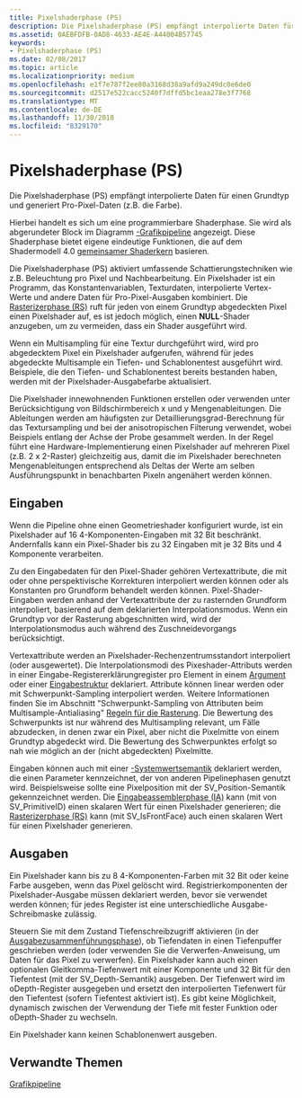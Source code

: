 ```yaml
---
title: Pixelshaderphase (PS)
description: Die Pixelshaderphase (PS) empfängt interpolierte Daten für einen Grundtyp und generiert Pro-Pixel-Daten (z.B. die Farbe).
ms.assetid: 0AEBFDFB-0AD8-4633-AE4E-A44004B57745
keywords:
- Pixelshaderphase (PS)
ms.date: 02/08/2017
ms.topic: article
ms.localizationpriority: medium
ms.openlocfilehash: e1f7e787f2ee80a3168d38a9afd9a249dc0e6de0
ms.sourcegitcommit: d2517e522cacc5240f7dffd5bc1eaa278e3f7768
ms.translationtype: MT
ms.contentlocale: de-DE
ms.lasthandoff: 11/30/2018
ms.locfileid: "8329170"
---
```

# <a name="pixel-shader-ps-stage"></a>Pixelshaderphase (PS)


Die Pixelshaderphase (PS) empfängt interpolierte Daten für einen Grundtyp und generiert Pro-Pixel-Daten (z.B. die Farbe).

Hierbei handelt es sich um eine programmierbare Shaderphase. Sie wird als abgerundeter Block im Diagramm [-Grafikpipeline](graphics-pipeline.md) angezeigt. Diese Shaderphase bietet eigene eindeutige Funktionen, die auf dem Shadermodell 4.0 [gemeinsamer Shaderkern](https://msdn.microsoft.com/library/windows/desktop/bb509580) basieren.

Die Pixelshaderphase (PS) aktiviert umfassende Schattierungstechniken wie z.B. Beleuchtung pro Pixel und Nachbearbeitung. Ein Pixelshader ist ein Programm, das Konstantenvariablen, Texturdaten, interpolierte Vertex-Werte und andere Daten für Pro-Pixel-Ausgaben kombiniert. Die [Rasterizerphase (RS)](rasterizer-stage--rs-.md) ruft für jeden von einem Grundtyp abgedeckten Pixel einen Pixelshader auf, es ist jedoch möglich, einen **NULL**-Shader anzugeben, um zu vermeiden, dass ein Shader ausgeführt wird.

Wenn ein Multisampling für eine Textur durchgeführt wird, wird pro abgedecktem Pixel ein Pixelshader aufgerufen, während für jedes abgedeckte Multisample ein Tiefen- und Schablonentest ausgeführt wird. Beispiele, die den Tiefen- und Schablonentest bereits bestanden haben, werden mit der Pixelshader-Ausgabefarbe aktualisiert.

Die Pixelshader innewohnenden Funktionen erstellen oder verwenden unter Berücksichtigung von Bildschirmbereich x und y Mengenableitungen. Die Ableitungen werden am häufigsten zur Detaillierungsgrad-Berechnung für das Textursampling und bei der anisotropischen Filterung verwendet, wobei Beispiels entlang der Achse der Probe gesammelt werden. In der Regel führt eine Hardware-Implementierung einen Pixelshader auf mehreren Pixel (z.B. 2 x 2-Raster) gleichzeitig aus, damit die im Pixelshader berechneten Mengenableitungen entsprechend als Deltas der Werte am selben Ausführungspunkt in benachbarten Pixeln angenähert werden können.

## <a name="span-idinputsspanspan-idinputsspanspan-idinputsspaninputs"></a><span id="Inputs"></span><span id="inputs"></span><span id="INPUTS"></span>Eingaben


Wenn die Pipeline ohne einen Geometrieshader konfiguriert wurde, ist ein Pixelshader auf 16 4-Komponenten-Eingaben mit 32 Bit beschränkt. Andernfalls kann ein Pixel-Shader bis zu 32 Eingaben mit je 32 Bits und 4 Komponente verarbeiten.

Zu den Eingabedaten für den Pixel-Shader gehören Vertexattribute, die mit oder ohne perspektivische Korrekturen interpoliert werden können oder als Konstanten pro Grundform behandelt werden können. Pixel-Shader-Eingaben werden anhand der Vertexattribute der zu rasternden Grundform interpoliert, basierend auf dem deklarierten Interpolationsmodus. Wenn ein Grundtyp vor der Rasterung abgeschnitten wird, wird der Interpolationsmodus auch während des Zuschneidevorgangs berücksichtigt.

Vertexattribute werden an Pixelshader-Rechenzentrumsstandort interpoliert (oder ausgewertet). Die Interpolationsmodi des Pixeshader-Attributs werden in einer Eingabe-Registererklärungregister pro Element in einem [Argument](https://msdn.microsoft.com/library/windows/desktop/bb509606) oder einer [Eingabestruktur](https://msdn.microsoft.com/library/windows/desktop/bb509668) deklariert. Attribute können linear werden oder mit Schwerpunkt-Sampling interpoliert werden. Weitere Informationen finden Sie im Abschnitt "Schwerpunkt-Sampling von Attributen beim Multisample-Antialiasing" [Regeln für die Rasterung](rasterization-rules.md). Die Bewertung des Schwerpunkts ist nur während des Multisampling relevant, um Fälle abzudecken, in denen zwar ein Pixel, aber nicht die Pixelmitte von einem Grundtyp abgedeckt wird. Die Bewertung des Schwerpunktes erfolgt so nah wie möglich an der (nicht abgedeckten) Pixelmitte.

Eingaben können auch mit einer [-Systemwertsemantik](https://msdn.microsoft.com/library/windows/desktop/bb509647) deklariert werden, die einen Parameter kennzeichnet, der von anderen Pipelinephasen genutzt wird. Beispielsweise sollte eine Pixelposition mit der SV\_Position-Semantik gekennzeichnet werden. Die [Eingabeassemblerphase (IA)](input-assembler-stage--ia-.md) kann (mit von SV\_PrimitiveID) einen skalaren Wert für einen Pixelshader generieren; die [Rasterizerphase (RS)](rasterizer-stage--rs-.md) kann (mit SV\_IsFrontFace) auch einen skalaren Wert für einen Pixelshader generieren.

## <a name="span-idoutputsspanspan-idoutputsspanspan-idoutputsspanoutputs"></a><span id="Outputs"></span><span id="outputs"></span><span id="OUTPUTS"></span>Ausgaben


Ein Pixelshader kann bis zu 8 4-Komponenten-Farben mit 32 Bit oder keine Farbe ausgeben, wenn das Pixel gelöscht wird. Registrierkomponenten der Pixelshader-Ausgabe müssen deklariert werden, bevor sie verwendet werden können; für jedes Register ist eine unterschiedliche Ausgabe-Schreibmaske zulässig.

Steuern Sie mit dem Zustand Tiefenschreibzugriff aktivieren (in der [Ausgabezusammenführungsphase](output-merger-stage--om-.md)), ob Tiefendaten in einen Tiefenpuffer geschrieben werden (oder verwenden Sie die Verwerfen-Anweisung, um Daten für das Pixel zu verwerfen). Ein Pixelshader kann auch einen optionalen Gleitkomma-Tiefenwert mit einer Komponente und 32 Bit für den Tiefentest (mit der SV\_Depth-Semantik) ausgeben. Der Tiefenwert wird im oDepth-Register ausgegeben und ersetzt den interpolierten Tiefenwert für den Tiefentest (sofern Tiefentest aktiviert ist). Es gibt keine Möglichkeit, dynamisch zwischen der Verwendung der Tiefe mit fester Funktion oder oDepth-Shader zu wechseln.

Ein Pixelshader kann keinen Schablonenwert ausgeben.

## <a name="span-idrelated-topicsspanrelated-topics"></a><span id="related-topics"></span>Verwandte Themen


[Grafikpipeline](graphics-pipeline.md)

 

 




